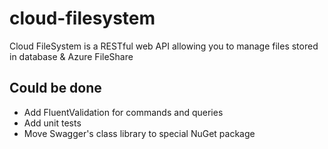 # cloud-filesystem
Cloud FileSystem is a RESTful web API allowing you to manage files stored in database &amp; Azure FileShare

## Could be done
- Add FluentValidation for commands and queries
- Add unit tests
- Move Swagger's class library to special NuGet package
